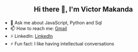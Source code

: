 ## <p align='center'> Hi there 👋, I'm Victor Makanda <p>

- 💬 Ask me about JavaScript, Python and Sql
- 📫 How to reach me: [Gmail](victormakanda254@gmail.com)
- ⚡ LinkedIn: [LinkedIn](https://www.linkedin.com/in/victor-john-makanda/)
- ⚡ Fun fact: I like having intellectual conversations

